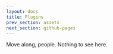 ```yaml
---
layout: docs
title: Plugins
prev_section: assets
next_section: github-pages
---
```


Move along, people. Nothing to see here.
